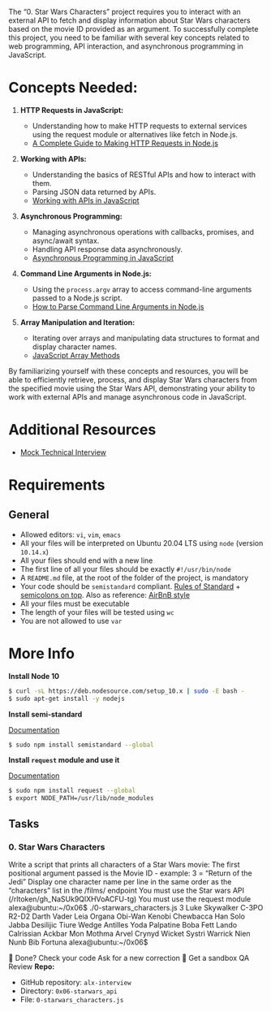 The “0. Star Wars Characters” project requires you to interact with an external API to fetch and display
information about Star Wars characters based on the movie ID provided as an argument. To successfully
complete this project, you need to be familiar with several key concepts related to web programming, API
interaction, and asynchronous programming in JavaScript.

# Concepts Needed:

1. **HTTP Requests in JavaScript:**

    - Understanding how to make HTTP requests to external services using the request module or alternatives like fetch in Node.js.
    - [A Complete Guide to Making HTTP Requests in Node.js]()

2. **Working with APIs:**

    - Understanding the basics of RESTful APIs and how to interact with them.
    - Parsing JSON data returned by APIs.
    - [Working with APIs in JavaScript]()

3. **Asynchronous Programming:**

    - Managing asynchronous operations with callbacks, promises, and async/await syntax.
    - Handling API response data asynchronously.
    - [Asynchronous Programming in JavaScript]()

4. **Command Line Arguments in Node.js:**

    - Using the `process.argv` array to access command-line arguments passed to a Node.js script.
    - [How to Parse Command Line Arguments in Node.js]()

5. **Array Manipulation and Iteration:**

    - Iterating over arrays and manipulating data structures to format and display character names.
    - [JavaScript Array Methods]()

By familiarizing yourself with these concepts and resources, you will be able to efficiently retrieve, process, and display Star Wars characters from the specified movie using the Star Wars API, demonstrating your ability to work with external APIs and manage asynchronous code in JavaScript.

# Additional Resources
- [Mock Technical Interview]()

# Requirements

## General
- Allowed editors: `vi`, `vim`, `emacs`
- All your files will be interpreted on Ubuntu 20.04 LTS using `node` (version `10.14.x`)
- All your files should end with a new line
- The first line of all your files should be exactly `#!/usr/bin/node`
- A `README.md` file, at the root of the folder of the project, is mandatory
- Your code should be `semistandard` compliant. [Rules of Standard]() + [semicolons on top](). Also as reference: [AirBnB style]()
- All your files must be executable
- The length of your files will be tested using `wc`
- You are not allowed to use `var`

# More Info

**Install Node 10**

```bash
$ curl -sL https://deb.nodesource.com/setup_10.x | sudo -E bash -
$ sudo apt-get install -y nodejs
```

**Install semi-standard**

[Documentation]()

```bash
$ sudo npm install semistandard --global
```

**Install `request` module and use it**

[Documentation]()

```bash
$ sudo npm install request --global
$ export NODE_PATH=/usr/lib/node_modules
```

## Tasks

### 0. Star Wars Characters

Write a script that prints all characters of a Star Wars movie:
The first positional argument passed is the Movie ID - example: 3 = “Return of the Jedi”
Display one character name per line in the same order as the “characters” list in the /films/
endpoint
You must use the Star wars API (/rltoken/gh_NaSUk9QlXHVoACFU-tg)
You must use the request module
alexa@ubuntu:~/0x06$ ./0-starwars_characters.js 3
Luke Skywalker
C-3PO
R2-D2
Darth Vader
Leia Organa
Obi-Wan Kenobi
Chewbacca
Han Solo
Jabba Desilijic Tiure
Wedge Antilles
Yoda
Palpatine
Boba Fett
Lando Calrissian
Ackbar
Mon Mothma
Arvel Crynyd
Wicket Systri Warrick
Nien Nunb
Bib Fortuna
alexa@ubuntu:~/0x06$

 Done? Check your code Ask for a new correction  Get a sandbox QA Review
**Repo:**
- GitHub repository: `alx-interview`
- Directory: `0x06-starwars_api`
- File: `0-starwars_characters.js`
